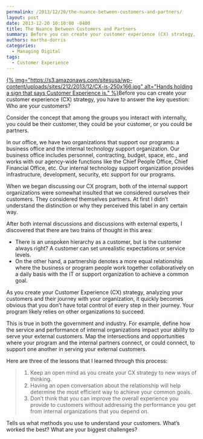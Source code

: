 ```yaml
---
permalink: /2013/12/20/the-nuance-between-customers-and-partners/
layout: post
date: 2013-12-20 10:10:08 -0400
title: The Nuance Between Customers and Partners
summary: Before you can create your customer experience (CX) strategy, you have to answer the key question\: Who are your customers? Consider the concept that among the groups you interact with internally, you could be their customer, they could be your customer, or you could
authors: martha-dorris
categories:
  - Managing Digital
tags:
  - Customer Experience
---
```


[{% img="https://s3.amazonaws.com/sitesusa/wp-content/uploads/sites/212/2013/12/CX-is-250x166.jpg" alt="Hands holding a sign that says Customer Experience is." %}](https://s3.amazonaws.com/sitesusa/wp-content/uploads/sites/212/2013/12/CX-is.jpg)Before you can create your customer experience (CX) strategy, you have to answer the key question: Who are your customers?

Consider the concept that among the groups you interact with internally, you could be their customer, they could be your customer, or you could be partners.

In our office, we have two organizations that support our programs: a business office and the internal technology support organization. Our business office includes personnel, contracting, budget, space, etc., and works with our agency-wide  functions like the Chief People Office, Chief Financial Office, etc.  Our internal technology support organization provides infrastructure, development, security, etc support for our programs.

<p dir="ltr">
  When we began discussing our CX program, both of the internal support organizations were somewhat insulted that we considered ourselves their customers.  They considered themselves partners.  At first I didn’t understand the distinction or why they perceived this label in any certain way.
</p>

<p dir="ltr">
  After both internal discussions and discussions with external experts, I discovered that there are two trains of thought in this area:
</p>

  * There is an unspoken hierarchy as a customer, but is the customer always right?  A customer can set unrealistic expectations or service levels.
  * On the other hand, a partnership denotes a more equal relationship where the business or program people work together collaboratively on a daily basis with the IT or support organization to achieve a common goal.

As you create your Customer Experience (CX) strategy, analyzing your customers and their journey with your organization, it quickly becomes obvious that you don’t have total control of every step in their journey. Your program likely relies on other organizations to succeed.

This is true in both the government and industry.  For example, define how the service and performance of internal organizations impact your ability to serve your external customers. Map the intersections and opportunities where your program and the internal partners connect, or could connect, to support one another in serving your external customers.

<p dir="ltr">
  Here are three of the lessons that I learned through this process:
</p>

>   1. Keep an open mind as you create your CX strategy to new ways of thinking.
>   2. Having an open conversation about the relationship will help determine the most efficient way to achieve your common goals.
>   3. Don’t think that you can improve the overall experience you provide to customers without addressing the performance you get from internal organizations that you depend on.

Tells us what methods you use to understand your customers. What’s worked the best?  What are your biggest challenges?